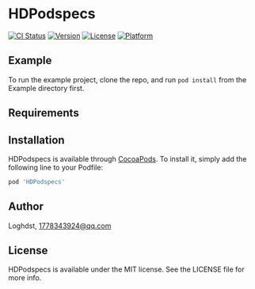 # HDPodspecs

[![CI Status](https://img.shields.io/travis/Loghdst/HDPodspecs.svg?style=flat)](https://travis-ci.org/Loghdst/HDPodspecs)
[![Version](https://img.shields.io/cocoapods/v/HDPodspecs.svg?style=flat)](https://cocoapods.org/pods/HDPodspecs)
[![License](https://img.shields.io/cocoapods/l/HDPodspecs.svg?style=flat)](https://cocoapods.org/pods/HDPodspecs)
[![Platform](https://img.shields.io/cocoapods/p/HDPodspecs.svg?style=flat)](https://cocoapods.org/pods/HDPodspecs)

## Example

To run the example project, clone the repo, and run `pod install` from the Example directory first.

## Requirements

## Installation

HDPodspecs is available through [CocoaPods](https://cocoapods.org). To install
it, simply add the following line to your Podfile:

```ruby
pod 'HDPodspecs'
```

## Author

Loghdst, 1778343924@qq.com

## License

HDPodspecs is available under the MIT license. See the LICENSE file for more info.
